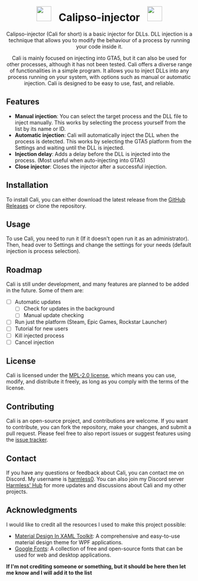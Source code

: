 <h1 align="center"> <img src="https://fonts.gstatic.com/s/e/notoemoji/latest/2604_fe0f/512.gif" width="40" height="40"> &nbsp; Calipso-injector &nbsp; <img src="https://fonts.gstatic.com/s/e/notoemoji/latest/2604_fe0f/512.gif" width="40" height="40"></h1>

<p align="center">
Calipso-injector (Cali for short) is a basic injector for DLLs. DLL injection is a technique that allows you to modify the behaviour of a process by running your code inside it.
</p>

<p align="center">
Cali is mainly focused on injecting into GTA5, but it can also be used for other processes, although it has not been tested. Cali offers a diverse range of functionalities in a simple program. It allows you to inject DLLs into any process running on your system, with options such as manual or automatic injection. Cali is designed to be easy to use, fast, and reliable.
</p>

## Features

- **Manual injection**: You can select the target process and the DLL file to inject manually. This works by selecting the process yourself from the list by its name or ID.
- **Automatic injection**: Cali will automatically inject the DLL when the process is detected. This works by selecting the GTA5 platform from the Settings and waiting until the DLL is injected.
- **Injection delay**: Adds a delay before the DLL is injected into the process. (Most useful when auto-injecting into GTA5)
- **Close injector**: Closes the injector after a successful injection.

## Installation

To install Cali, you can either download the latest release from the [GitHub Releases](https://github.com/Harmless05/calipso-injector/releases/tag/Release) or clone the repository.

## Usage

To use Cali, you need to run it (If it doesn't open run it as an administrator). Then, head over to Settings and change the settings for your needs (default injection is process selection).

## Roadmap

Cali is still under development, and many features are planned to be added in the future. Some of them are:

- [ ] Automatic updates
  - [ ] Check for updates in the background
  - [ ] Manual update checking
- [ ] Run just the platform (Steam, Epic Games, Rockstar Launcher)
- [ ] Tutorial for new users
- [ ] Kill injected process
- [ ] Cancel injection

## License

Cali is licensed under the [MPL-2.0 license](https://github.com/Harmless05/calipso-injector/blob/main/LICENSE), which means you can use, modify, and distribute it freely, as long as you comply with the terms of the license.

## Contributing

Cali is an open-source project, and contributions are welcome. If you want to contribute, you can fork the repository, make your changes, and submit a pull request. Please feel free to also report issues or suggest features using the [issue tracker](https://github.com/Harmless05/calipso-injector/issues).

## Contact

If you have any questions or feedback about Cali, you can contact me on Discord. My username is [harmless0](https://discordapp.com/users/290429266036916224). You can also join my Discord server [Harmless' Hub](https://discord.harmlessdev.xyz) for more updates and discussions about Cali and my other projects.

## Acknowledgments

I would like to credit all the resources I used to make this project possible:

- [Material Design In XAML Toolkit](http://materialdesigninxaml.net/): A comprehensive and easy-to-use material design theme for WPF applications.
- [Google Fonts](https://fonts.google.com/): A collection of free and open-source fonts that can be used for web and desktop applications.

**If I'm not crediting someone or something, but it should be here then let me know and I will add it to the list**
